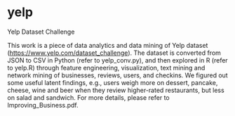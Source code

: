 # yelp
Yelp Dataset Challenge

This work is a piece of data analytics and data mining of Yelp dataset (https://www.yelp.com/dataset_challenge). The dataset is converted from JSON to CSV in Python (refer to yelp_conv.py), and then explored in R (refer to yelp.R) through feature engineering, visualization, text mining and network mining of businesses, reviews, users, and checkins. We figured out some useful latent findings, e.g., users weigh more on dessert, pancake, cheese, wine and beer when they review higher-rated restaurants, but less on salad and sandwich. For more details, please refer to Improving_Business.pdf.

